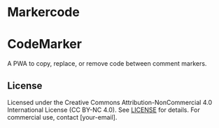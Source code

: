 # Markercode

# CodeMarker
A PWA to copy, replace, or remove code between comment markers.

## License
Licensed under the Creative Commons Attribution-NonCommercial 4.0 International License (CC BY-NC 4.0). See [LICENSE](LICENSE) for details. For commercial use, contact [your-email].
